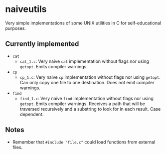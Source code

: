 naiveutils
==========

Very simple implementations of some UNIX utilities in C for self-educational purposes.

Currently implemented
---------------------

* `cat`
    * `cat_1.c`: Very naive `cat` implementation without flags nor using `getopt`. Emits compiler warnings.
* `cp`
    * `cp_1.c`: Very naive `cp` implementation without flags nor using `getopt`. Can only copy one file to one destination. Does not emit compiler warnings.
* `find`
    * `find_1.c`: Very naive `find` implementation without flags nor using `getopt`. Emits compiler warnings. Receives a path that will be traversed recursively and a substring to look for in each result. Case dependent.

Notes
-----

* Remember that `#include "file.c"` could load functions from external files.